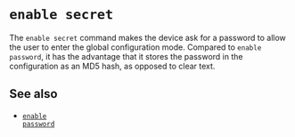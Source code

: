 <!-- -
Title: enable secret
Description: Notes on the 'enable secret' command on Cisco devices
First Published: 2014-01-02
- -->

`enable secret`
===============

The `enable secret` command makes the device ask for a password to allow 
the user to enter the global configuration mode. Compared to `enable 
password`, it has the advantage that it stores the password in the 
configuration as an MD5 hash, as opposed to clear text.

See also
--------

*    <a href='/docs/cisco/enable-password.html'><code>enable password</code></a>
